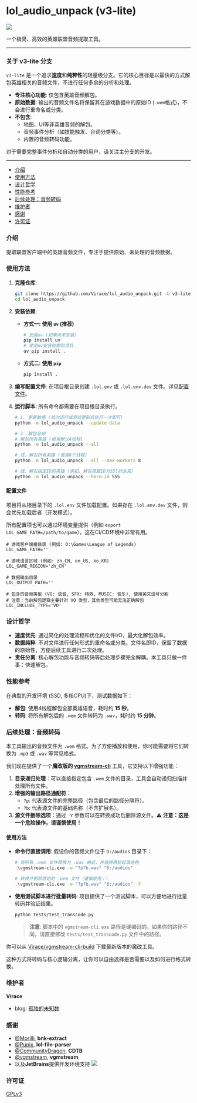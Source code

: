 # lol_audio_unpack (v3-lite)
![](https://img.shields.io/badge/python-%3E%3D3.10-blue)

一个极简、高效的英雄联盟音频提取工具。

---

### **关于 v3-lite 分支**
`v3-lite` 是一个追求**速度**和**纯粹性**的轻量级分支。它的核心目标是以最快的方式解包英雄相关的音频文件，不进行任何多余的分析和处理。

-   **专注核心功能**: 仅包含英雄音频解包。
-   **原始数据**: 输出的音频文件名将保留其在游戏数据中的原始ID (`.wem`格式)，不会进行重命名或分类。
-   **不包含**:
    -   地图、UI等非英雄音频的解包。
    -   音频事件分析（如技能触发、台词分类等）。
    -   内置的音频转码功能。

对于需要完整事件分析和自动分类的用户，请关注主分支的开发。

---

- [介绍](#介绍)
- [使用方法](#使用方法)
- [设计哲学](#设计哲学)
- [性能参考](#性能参考)
- [后续处理：音频转码](#后续处理音频转码)
- [维护者](#维护者)
- [感谢](#感谢)
- [许可证](#许可证)


### 介绍
提取联盟客户端中的英雄音频文件，专注于提供原始、未处理的音频数据。

### 使用方法
1.  **克隆仓库**:
    ```bash
    git clone https://github.com/Virace/lol_audio_unpack.git -b v3-lite
    cd lol_audio_unpack
    ```

2.  **安装依赖**:
    *   **方式一: 使用 `uv` (推荐)**
        ```bash
        # 安装uv (如果尚未安装)
        pip install uv
        # 使用uv安装依赖和项目
        uv pip install .
        ```
    *   **方式二: 使用 `pip`**
        ```bash
        pip install .
        ```

3.  **编写配置文件**:
    在项目根目录创建 `.lol.env` 或 `.lol.env.dev` 文件。详见[配置文件](#配置文件)。

4.  **运行脚本**:
    所有命令都需要在项目根目录执行。

    ```bash
    # 1. 更新数据 (首次运行或游戏更新后执行一次即可)
    python -m lol_audio_unpack --update-data

    # 2. 解包音频
    # 解包所有英雄 (使用默认4线程)
    python -m lol_audio_unpack --all

    # 或，解包所有英雄 (使用8个线程)
    python -m lol_audio_unpack --all --max-workers 8

    # 或，解包指定ID的英雄 (例如，解包英雄ID为555的派克)
    python -m lol_audio_unpack --hero-id 555
    ```

#### 配置文件
项目将从根目录下的 `.lol.env` 文件加载配置。如果存在 `.lol.env.dev` 文件，则会优先加载后者（开发模式）。

所有配置项也可以通过环境变量提供（例如 `export LOL_GAME_PATH=/path/to/game`），这在CI/CD环境中非常有用。

```dotenv
# 游戏客户端根目录 (例如: D:\Games\League of Legends)
LOL_GAME_PATH=''

# 游戏语言区域 (例如: zh_CN, en_US, ko_KR)
LOL_GAME_REGION='zh_CN'

# 数据输出目录
LOL_OUTPUT_PATH=''

# 包含的音频类型 (VO: 语音, SFX: 特效, MUSIC: 音乐), 使用英文逗号分割
# 注意：当前解包逻辑主要针对 VO 类型，其他类型可能无法正确解包
LOL_INCLUDE_TYPE='VO'
```

### 设计哲学
-   **速度优先**: 通过简化的处理流程和优化的文件I/O，最大化解包效率。
-   **数据纯粹**: 不对文件进行任何形式的重命名或分类。文件名即ID，保留了数据的原始性，方便后续工具进行二次处理。
-   **责任分离**: 核心解包功能与音频转码等后处理步骤完全解耦。本工具只做一件事：快速解包。

### 性能参考
在典型的开发环境 (SSD, 多核CPU)下，测试数据如下：
- **解包**: 使用4线程解包全部英雄语音，耗时约 **15 秒**。
- **转码**: 将所有解包后的 `.wem` 文件转码为 `.wav`，耗时约 **15 分钟**。

### 后续处理：音频转码
本工具输出的音频文件为 `.wem` 格式。为了方便播放和使用，你可能需要将它们转换为 `.mp3` 或 `.wav` 等常见格式。

我们现在提供了一个**魔改版的 [vgmstream-cli](https://github.com/Virace/vgmstream-cli-build)** 工具，它支持以下增强功能：

1. **目录递归处理**：可以直接指定包含 `.wem` 文件的目录，工具会自动递归扫描并处理所有文件。
2. **增强的输出路径通配符**：
   * `?p`: 代表源文件的完整路径（包含最后的路径分隔符）。
   * `?b`: 代表源文件的基础名称（不含扩展名）。
3. **源文件删除选项**：通过 `-Y` 参数可以在转换成功后删除源文件。**⚠️ 注意：这是一个危险操作，请谨慎使用！**

#### 使用方法
- **命令行直接调用**:
  假设你的音频文件位于 `D:/audios` 目录下：
  ```bash
  # 将所有 .wem 文件转换为 .wav 格式，并保持原始目录结构
  .\vgmstream-cli.exe -o "?p?b.wav" "D:/audios"

  # 转换并删除原始的 .wem 文件（谨慎使用！）
  .\vgmstream-cli.exe -o "?p?b.wav" "D:/audios" -Y
  ```
- **使用测试脚本进行批量转码**:
  项目提供了一个测试脚本，可以方便地进行批量转码并验证结果。
  ```bash
  python tests/test_transcode.py
  ```
  > **注意**: 脚本中的 `vgmstream-cli.exe` 路径是硬编码的。如果你的路径不同，请直接修改 `tests/test_transcode.py` 文件中的路径。

你可以从 [Virace/vgmstream-cli-build](https://github.com/Virace/vgmstream-cli-build/releases) 下载最新版本的魔改工具。

这种方式将转码与核心逻辑分离，让你可以自由选择是否需要以及如何进行格式转换。

### 维护者
**Virace**
- blog: [孤独的未知数](https://x-item.com)

### 感谢
- [@Morilli](https://github.com/Morilli/bnk-extract), **bnk-extract**
- [@Pupix](https://github.com/Pupix/lol-file-parser), **lol-file-parser**
- [@CommunityDragon](https://github.com/CommunityDragon/CDTB), **CDTB**
- [@vgmstream](https://github.com/vgmstream/vgmstream), **vgmstream**
- 以及**JetBrains**提供开发环境支持
  <a href="https://www.jetbrains.com/?from=kratos-pe" target="_blank"><img src="https://cdn.jsdelivr.net/gh/virace/kratos-pe@main/jetbrains.svg"></a>

### 许可证
[GPLv3](LICENSE)
